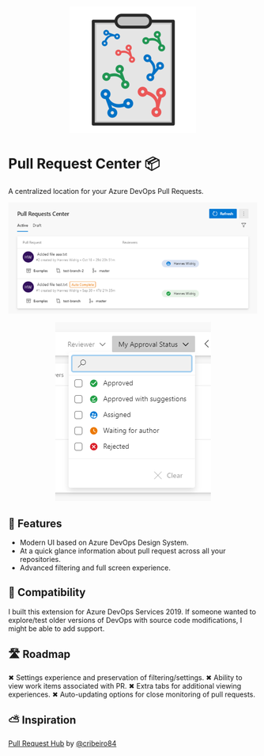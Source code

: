 <p align="center">
  <img src="https://raw.githubusercontent.com/hanneswidrig/azure-devops-pull-request-center/master/marketplace/logo.png?raw=true" />
</p>

# Pull Request Center 📦

A centralized location for your Azure DevOps Pull Requests.

<p align="center">
  <img src="https://github.com/hanneswidrig/azure-devops-pull-request-center/blob/master/marketplace/screenshot-1.png?raw=true" />
</p>

<p align="center">
  <img src="https://github.com/hanneswidrig/azure-devops-pull-request-center/blob/master/marketplace/screenshot-2.png?raw=true" />
</p>

## 📐 Features

- Modern UI based on Azure DevOps Design System.
- At a quick glance information about pull request across all your repositories.
- Advanced filtering and full screen experience.

## 🧩 Compatibility

I built this extension for Azure DevOps Services 2019. If someone wanted to explore/test older versions of DevOps with source code modifications, I might be able to add support.

## 🛣 Roadmap

✖ Settings experience and preservation of filtering/settings.
✖ Ability to view work items associated with PR.
✖ Extra tabs for additional viewing experiences.
✖ Auto-updating options for close monitoring of pull requests.

## ⛅ Inspiration

[Pull Request Hub](https://github.com/cribeiro84/azure-devops-pull-request-hub) by [@cribeiro84](https://github.com/cribeiro84)
